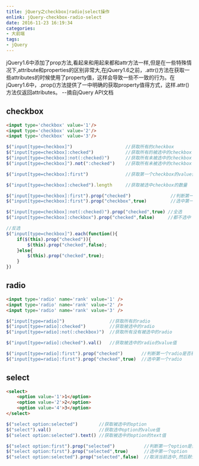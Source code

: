 ```yaml
---
title: jQuery之checkbox|radio|select操作
enlink: jQuery-checkbox-radio-select
date: 2016-11-23 16:19:34
categories:
- 大前端
tags:
- jQuery
---
```

jQuery1.6中添加了prop方法,看起来和用起来都和attr方法一样,但是在一些特殊情况下,attribute和properties的区别非常大,在jQuery1.6之前，.attr()方法在获取一些attributes的时候使用了property值，这样会导致一些不一致的行为。在jQuery1.6中，.prop()方法提供了一中明确的获取property值得方式，这样.attr()方法仅返回attributes。 --摘自jQuery API文档
<!--more -->
## checkbox
```html
<input type='checkbox' value='1'/>
<input type='checkbox' value='2'/>
<input type='checkbox' value='3'/>
```
```javascript
$("input[type=checkbox]")                    //获取所有的checkbox
$("input[type=checkbox]:checked")            //获取所有的被选中的checkbox
$("input[type=checkbox]:not(:checked)")      //获取所有未被选中的checkbox
$("input[type=checkbox]").not(":checked")    //获取所有未被选中的checkbox

$("input[type=checkbox]:first")              //获取第一个checkbox的value值

$("input[type=checkbox]:checked").length     //获取被选中checkbox的数量

$("input[type=checkbox]:first").prop("checked")               //判断第一个checkbox是否被选中
$("input[type=checkbox]:first").prop("checkbox",true)         //选中第一个checkbox

$("input[type=checkbox]:not(:checked)").prop("checked",true) //全选
$("input[type=checkbox]:checkbox").prop("checked",false)     //都不选中

//反选
$("input[type=checkbox]").each(function(){
    if($(this).prop("checked")){
        $(this).prop("checked",false);
    }else{
        $(this).prop("checked",true);
    }
})
```

## radio
```html
<input type='radio' name='rank' value='1' />
<input type='radio' name='rank' value='2' />
<input type='radio' name='rank' value='3' />
```
```javascript
$("input[type=radio]")                 //获取所有的radio
$("input[type=radio]:checked")         //获取被选中的radio
$("input[type=radio]:not(:checkbox)")  //获取所有没有被选中的radio

$("input[type=radio]:checked").val()   //获取被选中的radio的value值

$("input[type=radio]:first").prop("checked")       //判断第一个radio是否被选中
$("input[type=radio]:first").prop("checked",true)  //选中第一个radio
```
## select
```html
<select>
    <option value='1'>1</option>
    <option value='2'>2</option>
    <option value='4'>3</option>
</select>

```
```javascript
$("select option:selected")        //获取被选中的option
$("select").val()                  //获取选中option的value值
$("select option:selected").text() //获取被选中的option的text值

$("select option:first").prop("selected")           //判断第一个option是否被选中
$("select option:first").prop("selected",true)      //选中第一个option
$("select option:selected").prop("selected",false)  //取消当前选中,然后默认选中第一个

```

